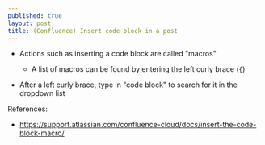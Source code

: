 ```yaml
---
published: true
layout: post
title: (Confluence) Insert code block in a post
---
```


- Actions such as inserting a code block are called "macros"
    - A list of macros can be found by entering the left curly brace (`{`)

- After a left curly brace, type in "code block" to search for it in the dropdown list


References:
- <https://support.atlassian.com/confluence-cloud/docs/insert-the-code-block-macro/>
